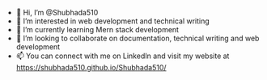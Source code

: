 - 👋 Hi, I’m @Shubhada510
- 👀 I’m interested in web development and technical writing 
- 🌱 I’m currently learning Mern stack development
- 💞️ I’m looking to collaborate on documentation, technical writing and web development
- 📫 You can connect with me on LinkedIn and visit my website at https://shubhada510.github.io/Shubhada510/

<!---
Shubhada510/Shubhada510 is a ✨ special ✨ repository because its `README.md` (this file) appears on your GitHub profile.
You can click the Preview link to take a look at your changes.
--->
